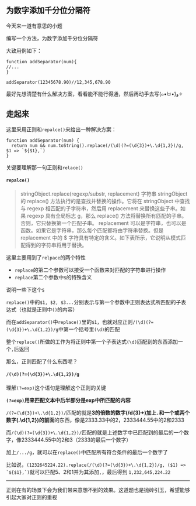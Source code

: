 ## 为数字添加千分位分隔符
今天来一道有意思的小题   
   
编写一个方法，为数字添加千分位分隔符   

大致用例如下：
```
function addSeparator(num){
//...  
}

addSeparator(12345678.90)//12,345,678.90
```

最好先想清楚有什么解决方案，看看能不能行得通，然后再动手去写(๑•̀ㅂ•́)و✧

## 走起来

这里采用正则和```repalce()```来给出一种解决方案：
```
function addSeparator(num) {
  return num && num.toString().replace(/(\d)(?=(\d{3})+\.\d{1,2})/g, $1 => `${$1},`)
}
```

关键要理解那一句正则和```relace()```

#### ```repalce()```

>stringObject.replace(regexp/substr, replacement)
字符串 stringObject 的 replace() 方法执行的是查找并替换的操作。它将在 stringObject 中查找与 regexp 相匹配的子字符串，然后用 replacement 来替换这些子串。如果 regexp 具有全局标志 g，那么 replace() 方法将替换所有匹配的子串。否则，它只替换第一个匹配子串。
replacement 可以是字符串，也可以是函数。如果它是字符串，那么每个匹配都将由字符串替换。但是 replacement 中的 $ 字符具有特定的含义。如下表所示，它说明从模式匹配得到的字符串将用于替换。

这里主要用到了```relpace```的两个特性   

- ```replace```的第二个参数可以接受一个函数来对匹配的字符串进行操作
- ```replace```第二个参数中```$```的特殊含义

说明一些下这个```$```   

```replace()```中的```$1, $2, $3...```分别表示与第一个参数中正则表达式所匹配的子表达式（也就是正则中```()```的内容）   

而在```addSeparator()```中```replace()```里的```$1```，也就对应正则```/(\d)(?=(\d{3})+\.\d{1,2})/g```中第一个括号里```(\d)```的匹配   

整个```replace()```所做的工作为将正则中第一个子表达式```(\d)```匹配到的东西添加一个```,```后返回   


那么，正则匹配了什么东西呢？   


#### ```/(\d)(?=(\d{3})+\.\d{1,2})/g```

理解```(?=exp)```这个语句是理解这个正则的关键   

**```(?=exp)```用来匹配文本中后半部分是exp中所匹配的内容**   

```/(?=(\d{3})+\.\d{1,2})/```匹配的就是**3的倍数的数字(/d{3}+)加上```.```和一个或两个数字(\.\d{1,2})**的**前面**的东西，像是2333.33中的2，2333444.55中的2和2333   

而```/(\d)(?=(\d{3})+\.\d{1,2})/```匹配的就是上述数字中已匹配到的最后的一个数字，像2333444.55中的2和3（2333的最后一个数字）   

加上```/.../g```，就可以在```replace()```中匹配所有符合条件的最后一个数字了   

比如说，```(1232645224.22).replace(/(\d)(?=(\d{3})+\.\d{1,2})/g, ($1) => `${$1},`)```就可以匹配5、2和1并为其添加```,```，最后得到 ``1,232,645,224.22``   

---
正则在有的场景下会为我们带来意想不到的效果。这道题也是抛砖引玉，希望能够引起大家对正则的重视
